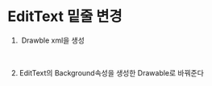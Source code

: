 # EditText 밑줄 변경

1.  Drawble xml을 생성

        <?xml version="1.0" encoding="utf-8"?>
        <layer-list xmlns:android="http://schemas.android.com/apk/res/android">
            <item>
                <shape android:shape="rectangle">
                    <!-- Draw a 2dp width border around shape -->
                    <stroke
                        android:color="#ff1e0c"
                        android:width="2dp"
                        />
                </shape>
            </item>
            <!-- Overlap the left, top and right border using background color  -->
            <item
                android:bottom="2dp"
                >
                <shape android:shape="rectangle">
                    <solid android:color="#fffbce"/>
                </shape>
            </item>
        </layer-list>

2. EditText의 Background속성을 생성한 Drawable로 바꿔준다
